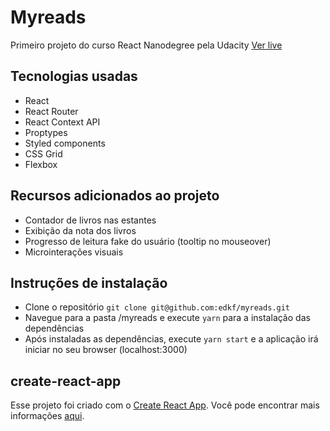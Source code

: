 # Myreads
Primeiro projeto do curso React Nanodegree pela Udacity
[Ver live](http://myreads.edkf.com.br/)

## Tecnologias usadas
* React
* React Router
* React Context API
* Proptypes
* Styled components 
* CSS Grid
* Flexbox

## Recursos adicionados ao projeto

* Contador de livros nas estantes
* Exibição da nota dos livros
* Progresso de leitura fake do usuário (tooltip no mouseover)
* Microinterações visuais

## Instruções de instalação

* Clone o repositório `git clone git@github.com:edkf/myreads.git`
* Navegue para a pasta /myreads e execute `yarn` para a instalação das dependências
* Após instaladas as dependências, execute `yarn start` e a aplicação irá iniciar no seu browser (localhost:3000)

## create-react-app

Esse projeto foi criado com o [Create React App](https://github.com/facebookincubator/create-react-app). Você pode encontrar mais informações [aqui](https://github.com/facebookincubator/create-react-app/blob/master/packages/react-scripts/template/README.md).